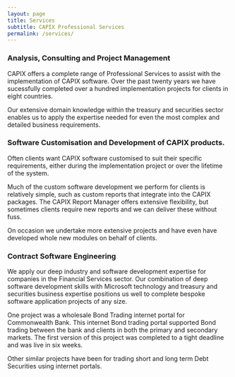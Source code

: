 ```yaml
---
layout: page
title: Services
subtitle: CAPIX Professional Services
permalink: /services/
---
```


### Analysis, Consulting and Project Management

CAPIX offers a complete range of Professional Services to assi​st with the​ implementation of CAPIX software. Over the past twenty years we have sucessfully completed over a hundred implementation projects for clients in eight countries.

Our extensive domain kn​owledge within the treasury and securities sector enables us to apply the expertise needed for even the most complex and detailed business requirements.

### Software Customisation and Development of CAPIX products.

Often clients want CAPIX software customised to suit their specific requirements, either during the implementation project or over the lifetime of the system.

Much of the custom software development we perform for clients is relatively simple, such as custom reports that integrate into the CAPIX packages. The CAPIX Report Manager offers extensive flexibility, but sometimes clients require new reports and we can deliver these without fuss.

On occasion we undertake more extensive projects and have even have developed whole new modules on behalf of clients.

### Contract Software Engineering

We apply our deep industry and software development expertise for companies in the Financial Services sector. Our combination of deep software development skills with Microsoft technology and treasury and securities business expertise positions us well to complete bespoke software application projects of any size.

One project was a wholesale Bond Trading internet portal for Commonwealth Bank. This internet Bond trading portal supported Bond trading between the bank and clients in both the primary and secondary markets. The first version of this project was completed to a tight deadline and was live in six weeks.

Other similar projects have been for trading short and long term Debt Securities using internet portals.

